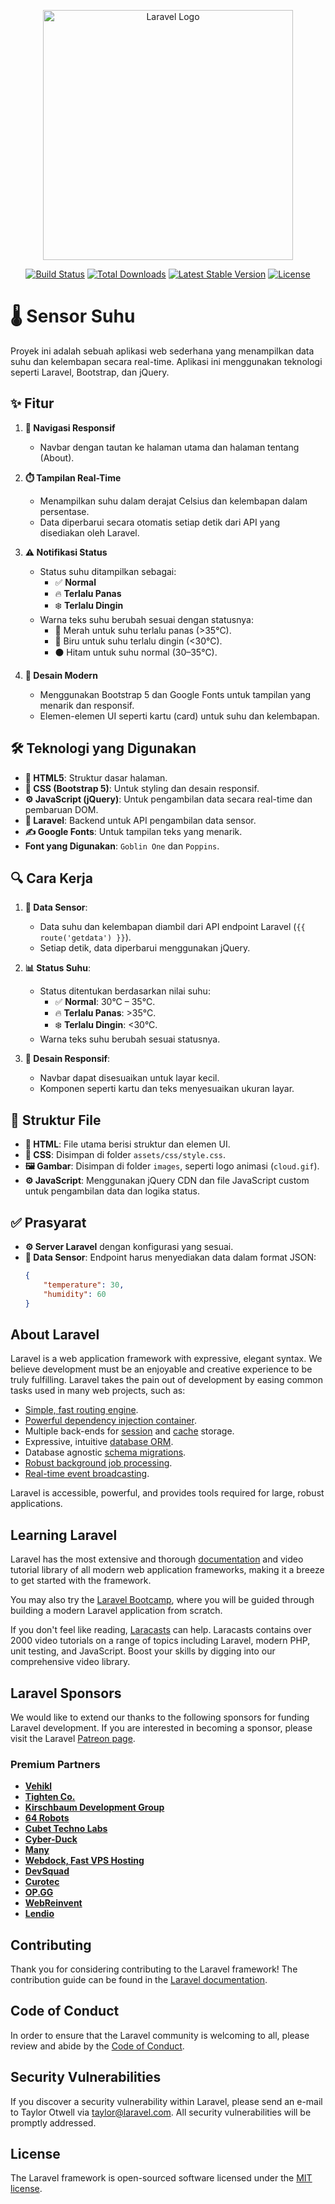 <p align="center"><a href="https://laravel.com" target="_blank"><img src="https://raw.githubusercontent.com/laravel/art/master/logo-lockup/5%20SVG/2%20CMYK/1%20Full%20Color/laravel-logolockup-cmyk-red.svg" width="400" alt="Laravel Logo"></a></p>

<p align="center">
<a href="https://github.com/laravel/framework/actions"><img src="https://github.com/laravel/framework/workflows/tests/badge.svg" alt="Build Status"></a>
<a href="https://packagist.org/packages/laravel/framework"><img src="https://img.shields.io/packagist/dt/laravel/framework" alt="Total Downloads"></a>
<a href="https://packagist.org/packages/laravel/framework"><img src="https://img.shields.io/packagist/v/laravel/framework" alt="Latest Stable Version"></a>
<a href="https://packagist.org/packages/laravel/framework"><img src="https://img.shields.io/packagist/l/laravel/framework" alt="License"></a>
</p>

# 🌡️ Sensor Suhu

Proyek ini adalah sebuah aplikasi web sederhana yang menampilkan data suhu dan kelembapan secara real-time. Aplikasi ini menggunakan teknologi seperti Laravel, Bootstrap, dan jQuery.

## ✨ Fitur

1. **🚀 Navigasi Responsif**
   - Navbar dengan tautan ke halaman utama dan halaman tentang (About).

2. **⏱️ Tampilan Real-Time**
   - Menampilkan suhu dalam derajat Celsius dan kelembapan dalam persentase.
   - Data diperbarui secara otomatis setiap detik dari API yang disediakan oleh Laravel.

3. **⚠️ Notifikasi Status**
   - Status suhu ditampilkan sebagai:
     - ✅ **Normal**
     - 🔥 **Terlalu Panas**
     - ❄️ **Terlalu Dingin**
   - Warna teks suhu berubah sesuai dengan statusnya:
     - 🔴 Merah untuk suhu terlalu panas (>35°C).
     - 🔵 Biru untuk suhu terlalu dingin (<30°C).
     - ⚫ Hitam untuk suhu normal (30–35°C).

4. **🎨 Desain Modern**
   - Menggunakan Bootstrap 5 dan Google Fonts untuk tampilan yang menarik dan responsif.
   - Elemen-elemen UI seperti kartu (card) untuk suhu dan kelembapan.

## 🛠️ Teknologi yang Digunakan

- **📜 HTML5**: Struktur dasar halaman.
- **🎨 CSS (Bootstrap 5)**: Untuk styling dan desain responsif.
- **⚙️ JavaScript (jQuery)**: Untuk pengambilan data secara real-time dan pembaruan DOM.
- **🚀 Laravel**: Backend untuk API pengambilan data sensor.
- **✍️ Google Fonts**: Untuk tampilan teks yang menarik.
- **Font yang Digunakan**: `Goblin One` dan `Poppins`.

## 🔍 Cara Kerja

1. **📡 Data Sensor**:
   - Data suhu dan kelembapan diambil dari API endpoint Laravel (`{{ route('getdata') }}`).
   - Setiap detik, data diperbarui menggunakan jQuery.

2. **📊 Status Suhu**:
   - Status ditentukan berdasarkan nilai suhu:
     - ✅ **Normal**: 30°C – 35°C.
     - 🔥 **Terlalu Panas**: >35°C.
     - ❄️ **Terlalu Dingin**: <30°C.
   - Warna teks suhu berubah sesuai statusnya.

3. **📱 Desain Responsif**:
   - Navbar dapat disesuaikan untuk layar kecil.
   - Komponen seperti kartu dan teks menyesuaikan ukuran layar.

## 📂 Struktur File

- **📜 HTML**: File utama berisi struktur dan elemen UI.
- **🎨 CSS**: Disimpan di folder `assets/css/style.css`.
- **🖼️ Gambar**: Disimpan di folder `images`, seperti logo animasi (`cloud.gif`).
- **⚙️ JavaScript**: Menggunakan jQuery CDN dan file JavaScript custom untuk pengambilan data dan logika status.


## ✅ Prasyarat

- **⚙️ Server Laravel** dengan konfigurasi yang sesuai.
- **📡 Data Sensor**: Endpoint harus menyediakan data dalam format JSON:
  ```json
  {
      "temperature": 30,
      "humidity": 60
  }


## About Laravel

Laravel is a web application framework with expressive, elegant syntax. We believe development must be an enjoyable and creative experience to be truly fulfilling. Laravel takes the pain out of development by easing common tasks used in many web projects, such as:

- [Simple, fast routing engine](https://laravel.com/docs/routing).
- [Powerful dependency injection container](https://laravel.com/docs/container).
- Multiple back-ends for [session](https://laravel.com/docs/session) and [cache](https://laravel.com/docs/cache) storage.
- Expressive, intuitive [database ORM](https://laravel.com/docs/eloquent).
- Database agnostic [schema migrations](https://laravel.com/docs/migrations).
- [Robust background job processing](https://laravel.com/docs/queues).
- [Real-time event broadcasting](https://laravel.com/docs/broadcasting).

Laravel is accessible, powerful, and provides tools required for large, robust applications.

## Learning Laravel

Laravel has the most extensive and thorough [documentation](https://laravel.com/docs) and video tutorial library of all modern web application frameworks, making it a breeze to get started with the framework.

You may also try the [Laravel Bootcamp](https://bootcamp.laravel.com), where you will be guided through building a modern Laravel application from scratch.

If you don't feel like reading, [Laracasts](https://laracasts.com) can help. Laracasts contains over 2000 video tutorials on a range of topics including Laravel, modern PHP, unit testing, and JavaScript. Boost your skills by digging into our comprehensive video library.

## Laravel Sponsors

We would like to extend our thanks to the following sponsors for funding Laravel development. If you are interested in becoming a sponsor, please visit the Laravel [Patreon page](https://patreon.com/taylorotwell).

### Premium Partners

- **[Vehikl](https://vehikl.com/)**
- **[Tighten Co.](https://tighten.co)**
- **[Kirschbaum Development Group](https://kirschbaumdevelopment.com)**
- **[64 Robots](https://64robots.com)**
- **[Cubet Techno Labs](https://cubettech.com)**
- **[Cyber-Duck](https://cyber-duck.co.uk)**
- **[Many](https://www.many.co.uk)**
- **[Webdock, Fast VPS Hosting](https://www.webdock.io/en)**
- **[DevSquad](https://devsquad.com)**
- **[Curotec](https://www.curotec.com/services/technologies/laravel/)**
- **[OP.GG](https://op.gg)**
- **[WebReinvent](https://webreinvent.com/?utm_source=laravel&utm_medium=github&utm_campaign=patreon-sponsors)**
- **[Lendio](https://lendio.com)**

## Contributing

Thank you for considering contributing to the Laravel framework! The contribution guide can be found in the [Laravel documentation](https://laravel.com/docs/contributions).

## Code of Conduct

In order to ensure that the Laravel community is welcoming to all, please review and abide by the [Code of Conduct](https://laravel.com/docs/contributions#code-of-conduct).

## Security Vulnerabilities

If you discover a security vulnerability within Laravel, please send an e-mail to Taylor Otwell via [taylor@laravel.com](mailto:taylor@laravel.com). All security vulnerabilities will be promptly addressed.

## License

The Laravel framework is open-sourced software licensed under the [MIT license](https://opensource.org/licenses/MIT).
